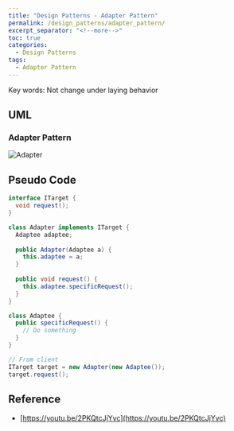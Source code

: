 ```yaml
---
title: "Design Patterns - Adapter Pattern"
permalink: /design_patterns/adapter_pattern/
excerpt_separator: "<!--more-->"
toc: true
categories:
  - Design Patterns
tags:
  - Adapter Pattern
---
```


Key words: Not change under laying behavior

## UML  

### Adapter Pattern

![Adapter](http://www.plantuml.com/plantuml/proxy?src=https://raw.githubusercontent.com/battlerhythm/battlerhythm.github.io/master/assets/umls/adapter-pattern.puml)

## Pseudo Code

```java
interface ITarget {
  void request();
}

class Adapter implements ITarget {
  Adaptee adaptee;
  
  public Adapter(Adaptee a) {
    this.adaptee = a;
  }
  
  public void request() {
    this.adaptee.specificRequest();
  }
}

class Adaptee {
  public specificRequest() {
    // Do something
  }
}
```

```java
// From client
ITarget target = new Adapter(new Adaptee());
target.request();
```

## Reference

- [https://youtu.be/2PKQtcJjYvc](https://youtu.be/2PKQtcJjYvc)
